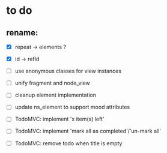 # to do

## rename:
- [x] repeat -> elements ?
- [x] id -> refId

- [ ] use anonymous classes for view instances
- [ ] unify fragment and node_view
- [ ] cleanup element implementation
- [ ] update ns_element to support mood attributes

- [ ] TodoMVC: implement 'x item(s) left'
- [ ] TodoMVC: implement 'mark all as completed'/'un-mark all'
- [ ] TodoMVC: remove todo when title is empty
